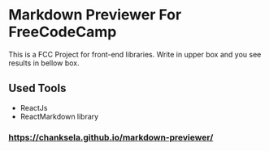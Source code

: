 # Markdown Previewer For FreeCodeCamp

This is a FCC Project for front-end libraries. Write in upper box and you see results in bellow box.

## Used Tools
- ReactJs
- ReactMarkdown library

### https://chanksela.github.io/markdown-previewer/
